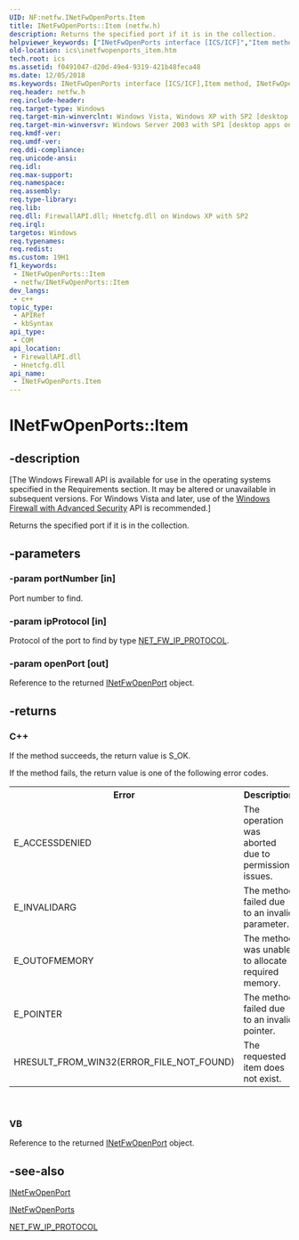 ```yaml
---
UID: NF:netfw.INetFwOpenPorts.Item
title: INetFwOpenPorts::Item (netfw.h)
description: Returns the specified port if it is in the collection.
helpviewer_keywords: ["INetFwOpenPorts interface [ICS/ICF]","Item method","INetFwOpenPorts.Item","INetFwOpenPorts::Item","Item","Item method [ICS/ICF]","Item method [ICS/ICF]","INetFwOpenPorts interface","ics.inetfwopenports_item","netfw/INetFwOpenPorts::Item"]
old-location: ics\inetfwopenports_item.htm
tech.root: ics
ms.assetid: f0491047-d20d-49e4-9319-421b48feca48
ms.date: 12/05/2018
ms.keywords: INetFwOpenPorts interface [ICS/ICF],Item method, INetFwOpenPorts.Item, INetFwOpenPorts::Item, Item, Item method [ICS/ICF], Item method [ICS/ICF],INetFwOpenPorts interface, ics.inetfwopenports_item, netfw/INetFwOpenPorts::Item
req.header: netfw.h
req.include-header: 
req.target-type: Windows
req.target-min-winverclnt: Windows Vista, Windows XP with SP2 [desktop apps only]
req.target-min-winversvr: Windows Server 2003 with SP1 [desktop apps only]
req.kmdf-ver: 
req.umdf-ver: 
req.ddi-compliance: 
req.unicode-ansi: 
req.idl: 
req.max-support: 
req.namespace: 
req.assembly: 
req.type-library: 
req.lib: 
req.dll: FirewallAPI.dll; Hnetcfg.dll on Windows XP with SP2
req.irql: 
targetos: Windows
req.typenames: 
req.redist: 
ms.custom: 19H1
f1_keywords:
 - INetFwOpenPorts::Item
 - netfw/INetFwOpenPorts::Item
dev_langs:
 - c++
topic_type:
 - APIRef
 - kbSyntax
api_type:
 - COM
api_location:
 - FirewallAPI.dll
 - Hnetcfg.dll
api_name:
 - INetFwOpenPorts.Item
---
```


# INetFwOpenPorts::Item


## -description

<p class="CCE_Message">[The Windows Firewall API is available for use in the operating systems specified in the Requirements section. It may be altered or unavailable in subsequent versions. For Windows Vista and later, use of the <a href="https://docs.microsoft.com/previous-versions/windows/desktop/ics/windows-firewall-advanced-security-start-page">Windows Firewall with Advanced Security</a> API is recommended.]

Returns the specified port if it is in the collection.

## -parameters

### -param portNumber [in]

Port number to find.

### -param ipProtocol [in]

Protocol of the port to find by type <a href="https://docs.microsoft.com/windows/desktop/api/icftypes/ne-icftypes-net_fw_ip_protocol">NET_FW_IP_PROTOCOL</a>.

### -param openPort [out]

Reference to the returned <a href="https://docs.microsoft.com/previous-versions/windows/desktop/api/netfw/nn-netfw-inetfwopenport">INetFwOpenPort</a> object.

## -returns

<h3>C++</h3>
If the method succeeds, the return value is S_OK.

If the method fails, the return value is one of the following error codes.



<table>
<tr>
<th>Error</th>
<th>Description</th>
</tr>
<tr>
<td width="40%">
<a id="E_ACCESSDENIED"></a><a id="e_accessdenied"></a>E_ACCESSDENIED

</td>
<td width="60%">
The operation was aborted due to permissions issues.

</td>
</tr>
<tr>
<td width="40%">
<a id="E_INVALIDARG"></a><a id="e_invalidarg"></a>E_INVALIDARG

</td>
<td width="60%">
The method failed due to an invalid parameter.

</td>
</tr>
<tr>
<td width="40%">
<a id="E_OUTOFMEMORY"></a><a id="e_outofmemory"></a>E_OUTOFMEMORY

</td>
<td width="60%">
The method was unable to allocate required memory.

</td>
</tr>
<tr>
<td width="40%">
<a id="E_POINTER"></a><a id="e_pointer"></a>E_POINTER

</td>
<td width="60%">
The method failed due to an invalid pointer.

</td>
</tr>
<tr>
<td width="40%">
<a id="HRESULT_FROM_WIN32_ERROR_FILE_NOT_FOUND__"></a><a id="hresult_from_win32_error_file_not_found__"></a>HRESULT_FROM_WIN32(ERROR_FILE_NOT_FOUND) 

</td>
<td width="60%">
The requested item does not exist.

</td>
</tr>
</table>
 

<h3>VB</h3>
Reference to the returned 
<a href="https://docs.microsoft.com/previous-versions/windows/desktop/api/netfw/nn-netfw-inetfwopenport">INetFwOpenPort</a>
 object.

## -see-also

<a href="https://docs.microsoft.com/previous-versions/windows/desktop/api/netfw/nn-netfw-inetfwopenport">INetFwOpenPort</a>



<a href="https://docs.microsoft.com/previous-versions/windows/desktop/api/netfw/nn-netfw-inetfwopenports">INetFwOpenPorts</a>



<a href="https://docs.microsoft.com/windows/desktop/api/icftypes/ne-icftypes-net_fw_ip_protocol">NET_FW_IP_PROTOCOL</a>

